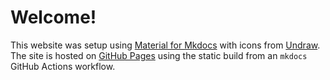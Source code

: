 # Welcome!

This website was setup using [Material for Mkdocs](https://squidfunk.github.io/mkdocs-material/) with icons from [Undraw](https://undraw.co/). The site is hosted on [GitHub Pages](https://pages.github.com/) using the static build from an `mkdocs` GitHub Actions workflow.

